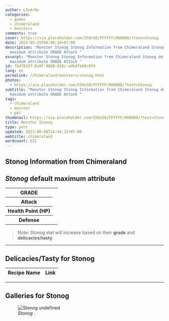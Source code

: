 ```yaml
---
author: L3n4r0x
categories:
  - games
  - chimeraland
  - monsters
comments: true
cover: https://via.placeholder.com/550x50/FFFFFF/000000/?text=Stonog
date: 2023-05-25T00:40:10+07:00
description: "Monster Stonog Stonog Information from Chimeraland Stonog default
  maximum attribute GRADE Attack "
excerpt: "Monster Stonog Stonog Information from Chimeraland Stonog default
  maximum attribute GRADE Attack "
id: fbd78257-8a9f-4888-818c-a4bdfe60c0f0
lang: en
permalink: /chimeraland/monsters/stonog.html
photos:
  - https://via.placeholder.com/550x50/FFFFFF/000000/?text=Stonog
subtitle: "Monster Stonog Stonog Information from Chimeraland Stonog default
  maximum attribute GRADE Attack "
tags:
  - chimeraland
  - monster
  - pet
thumbnail: https://via.placeholder.com/550x50/FFFFFF/000000/?text=Stonog
title: Monster Stonog
type: post
updated: 2023-08-08T14:44:32+07:00
webtitle: chimeraland
wordcount: 621
---
```


<link
  rel="stylesheet"
  href="https://rawcdn.githack.com/dimaslanjaka/Web-Manajemen/870a349/css/bootstrap-5-3-0-alpha3-wrapper.css"
/>
<section id="bootstrap-wrapper">
  <div data-bs-theme="dark">
    <h2>Stonog Information from Chimeraland</h2>
    <h2 id="attribute"><i>Stonog</i> default maximum attribute</h2>
    <div class="row">
      <div class="col mb-2">
        <div class="card">
          <div class="card-body">
            <table>
              <tr>
                <th>GRADE</th>
                <td><br /></td>
              </tr>
              <tr>
                <th>Attack</th>
                <td></td>
              </tr>
              <tr>
                <th>Health Point (HP)</th>
                <td></td>
              </tr>
              <tr>
                <th>Defense</th>
                <td></td>
              </tr>
            </table>
          </div>
        </div>
      </div>
    </div>
    <blockquote class="bd-callout bd-callout-warning">
      Note: Stonog stat will increase based on their <b>grade</b> and
      <b>delicacies/tasty</b>.
    </blockquote>
    <hr />
    <h2 id="delicacies">Delicacies/Tasty for Stonog</h2>
    <div class="card">
      <div class="card-body">
        <div class="table-responsive">
          <table class="table table-striped">
            <thead>
              <tr>
                <th>Recipe Name</th>
                <th>Link</th>
              </tr>
            </thead>
            <tbody></tbody>
          </table>
        </div>
      </div>
    </div>
    <hr />
    <div id="gallery">
      <h2>Galleries for Stonog</h2>
      <div class="row">
        <div class="col-lg-6 col-12">
          <figure>
            <img
              src="https://www.webmanajemen.com/undefined"
              alt="Stonog undefined"
            />
            <figcaption style="word-wrap: break-word">
              <i>Stonog</i> .
            </figcaption>
          </figure>
        </div>
      </div>
    </div>
  </div>
</section>